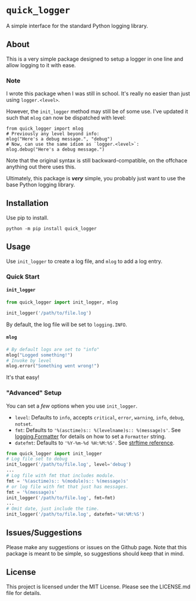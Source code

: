 

# `quick_logger`

A simple interface for the standard Python logging library.

## About

This is a very simple package designed to setup a logger in one line and allow logging to it with ease.

### Note

I wrote this package when I was still in school. It's really no easier than just using `logger.<level>`.

However, the `init_logger` method may still be of some use. I've updated it such that `mlog` can now 
be dispatched with level:
```
from quick_logger import mlog
# Previously any level beyond info:
mlog("Here's a debug message.", "debug")
# Now, can use the same idiom as `logger.<level>`:
mlog.debug("Here's a debug message.")
```
Note that the original syntax is still backward-compatible, on the offchace anything out there uses this.

Ultimately, this package is ***very*** simple, you probably just want to use the base Python logging library.

## Installation

Use pip to install.

```
python -m pip install quick_logger
```

## Usage

Use `init_logger` to create a log file, and `mlog` to add a log entry. 

### Quick Start

#### `init_logger`

```python
from quick_logger import init_logger, mlog

init_logger('/path/to/file.log')
```
By default, the log file will be set to `logging.INFO`.

#### `mlog`

``` python
# By default logs are set to "info"
mlog("Logged something!")
# Invoke by level
mlog.error("Something went wrong!")
```
It's that easy!

### "Advanced" Setup

You can set a *few* options when you use `init_logger`.
 - `level`: Defaults to `info`, accepts `critical`, `error`, `warning`, `info`, `debug`, `notset`. 
 - `fmt`: Defaults to `'%(asctime)s:: %(levelname)s:: %(message)s'`. See [logging.Formatter](https://docs.python.org/3/library/logging.html#logging.Formatter) for details on how to set a `Formatter` string.
 - `datefmt`: Defaults to `'%Y-%m-%d %H:%M:%S'`. See [strftime reference](https://strftime.org/).
 
``` python
from quick_logger import init_logger
# Log file set to debug
init_logger('/path/to/file.log', level='debug')
...
# Log file with fmt that includes module.
fmt = '%(asctime)s:: %(module)s:: %(message)s'
# or log file with fmt that just has messages.
fmt = '%(message)s'
init_logger('/path/to/file.log', fmt=fmt)
...
# Omit date, just include the time.
init_logger('/path/to/file.log', datefmt='%H:%M:%S')
```

## Issues/Suggestions

Please make any suggestions or issues on the Github page. Note that this package is meant to be simple, so suggestions should keep that in mind. 

## License

This project is licensed under the MIT License. Please see the LICENSE.md file for details.
